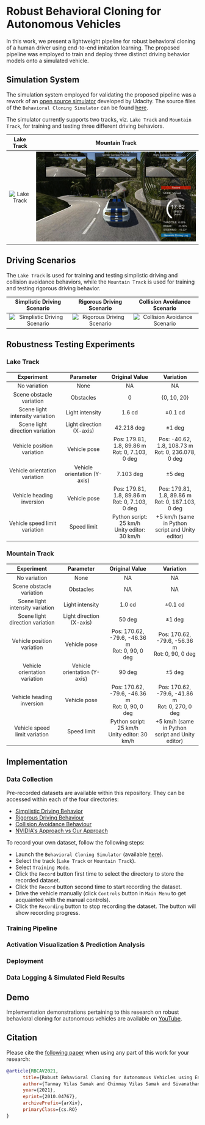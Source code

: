 # Robust Behavioral Cloning for Autonomous Vehicles

In this work, we present a lightweight pipeline for robust behavioral cloning of a human driver using end-to-end imitation learning. The proposed pipeline was employed to train and deploy three distinct driving behavior models onto a simulated vehicle.

## Simulation System
The simulation system employed for validating the proposed pipeline was a rework of an [open source simulator](https://github.com/udacity/self-driving-car-sim) developed by Udacity. The source files of the `Behavioral Cloning Simulator` can be found [here](https://github.com/Tinker-Twins/Behavioral-Cloning-Simulator).

The simulator currently supports two tracks, viz. `Lake Track` and `Mountain Track`, for training and testing three different driving behaviors.

| Lake Track | Mountain Track |
| :---------:| :------------: |
| ![Lake Track](Lake-Track.png) | ![Mountain Track](Mountain-Track.png) |

## Driving Scenarios

The `Lake Track` is used for training and testing simplistic driving and collision avoidance behaviors, while the `Mountain Track` is used for training and testing rigorous driving behavior.

| Simplistic Driving Scenario | Rigorous Driving Scenario | Collision Avoidance Scenario |
| :-------------------------: | :-----------------------: | :--------------------------: |
| ![Simplistic Driving Scenario](Simplistic-Driving-Scenario.png) | ![Rigorous Driving Scenario](Rigorous-Driving-Scenario.png) | ![Collision Avoidance Scenario](Collision-Avoidance-Scenario.png) |

## Robustness Testing Experiments

### Lake Track

| Experiment | Parameter | Original Value | Variation |
| :--------: | :-------: | :-------: | :-------: |
| No variation | None | NA | NA |
| Scene obstacle variation | Obstacles | 0 | {0, 10, 20} |
| Scene light intensity variation | Light intensity | 1.6 cd | ±0.1 cd |
| Scene light direction variation | Light direction (X-axis) | 42.218 deg | ±1 deg |
| Vehicle position variation | Vehicle pose | Pos: 179.81, 1.8, 89.86 m<br>Rot: 0, 7.103, 0 deg| Pos: -40.62, 1.8, 108.73 m<br>Rot: 0, 236.078, 0 deg |
| Vehicle orientation variation | Vehicle orientation (Y-axis) | 7.103 deg | ±5 deg |
| Vehicle heading inversion | Vehicle pose | Pos: 179.81, 1.8, 89.86 m<br>Rot: 0, 7.103, 0 deg | Pos: 179.81, 1.8, 89.86 m<br>Rot: 0, 187.103, 0 deg |
| Vehicle speed limit variation | Speed limit | Python script: 25 km/h<br>Unity editor: 30 km/h | +5 km/h (same in Python <br>script and Unity editor) |

### Mountain Track

| Experiment | Parameter | Original Value | Variation |
| :--------: | :-------: | :-------: | :-------: |
| No variation | None | NA | NA |
| Scene obstacle variation | Obstacles | NA | NA |
| Scene light intensity variation | Light intensity | 1.0 cd | ±0.1 cd |
| Scene light direction variation | Light direction (X-axis) | 50 deg | ±1 deg |
| Vehicle position variation | Vehicle pose | Pos: 170.62, -79.6, -46.36 m<br>Rot: 0, 90, 0 deg| Pos: 170.62, -79.6, -56.36 m<br>Rot: 0, 90, 0 deg |
| Vehicle orientation variation | Vehicle orientation (Y-axis) | 90 deg | ±5 deg |
| Vehicle heading inversion | Vehicle pose | Pos: 170.62, -79.6, -46.36 m<br>Rot: 0, 90, 0 deg | Pos: 170.62, -79.6, -41.86 m<br>Rot: 0, 270, 0 deg |
| Vehicle speed limit variation | Speed limit | Python script: 25 km/h<br>Unity editor: 30 km/h | +5 km/h (same in Python <br>script and Unity editor) |

## Implementation

### Data Collection

Pre-recorded datasets are available within this repository. They can be accessed within each of the four directories:

- [Simplistic Driving Behavior](https://github.com/Tinker-Twins/Robust_Behavioral_Cloning/tree/main/1.%20Simplistic%20Driving%20Behaviour/Dataset)
- [Rigorous Driving Behaviour](https://github.com/Tinker-Twins/Robust_Behavioral_Cloning/tree/main/2.%20Rigorous%20Driving%20Behaviour/Dataset)
- [Collision Avoidance Behaviour](https://github.com/Tinker-Twins/Robust_Behavioral_Cloning/tree/main/3.%20Collision%20Avoidance%20Behaviour/Dataset)
- [NVIDIA's Approach vs Our Approach](https://github.com/Tinker-Twins/Robust_Behavioral_Cloning/tree/main/4.%20NVIDIA's%20Approach%20vs%20Our%20Approach/Dataset)

To record your own dataset, follow the following steps:

- Launch the `Behavioral Cloning Simulator` (available [here](https://github.com/Tinker-Twins/Behavioral-Cloning-Simulator)).
- Select the track (`Lake Track` or `Mountain Track`).
- Select `Training Mode`.
- Click the `Record` button first time to select the directory to store the recorded dataset.
- Click the `Record` button second time to start recording the dataset.
- Drive the vehicle manually (click `Controls` button in `Main Menu` to get acquainted with the manual controls).
- Click the `Recording` button to stop recording the dataset. The button will show recording progress.

### Training Pipeline

### Activation Visualization & Prediction Analysis

### Deployment

### Data Logging & Simulated Field Results

## Demo
Implementation demonstrations pertaining to this research on robust behavioral cloning for autonomous vehicles are available on [YouTube](https://youtube.com/playlist?list=PLY45pkzWzH9-M6_ZBjynKyPlq5YsCzMCe).

## Citation
Please cite the [following paper](https://arxiv.org/abs/2010.04767) when using any part of this work for your research:

```bibtex
@article{RBCAV2021,
      title={Robust Behavioral Cloning for Autonomous Vehicles using End-to-End Imitation Learning}, 
      author={Tanmay Vilas Samak and Chinmay Vilas Samak and Sivanathan Kandhasamy},
      year={2021},
      eprint={2010.04767},
      archivePrefix={arXiv},
      primaryClass={cs.RO}
}
```
